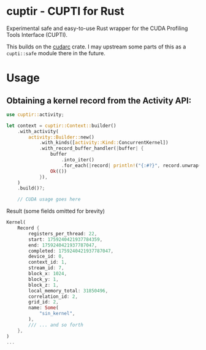 # cuptir - CUPTI for Rust

Experimental safe and easy-to-use Rust wrapper for the CUDA Profiling Tools Interface (CUPTI).

This builds on the [cudarc](https://github.com/coreylowman/cudarc) crate.
I may upstream some parts of this as a `cupti::safe` module there in the future.

# Usage

## Obtaining a kernel record from the Activity API:

```Rust
use cuptir::activity;

let context = cuptir::Context::builder()
    .with_activity(
        activity::Builder::new()
            .with_kinds([activity::Kind::ConcurrentKernel])
            .with_record_buffer_handler(|buffer| {
                buffer
                    .into_iter()
                    .for_each(|record| println!("{:#?}", record.unwrap()));
                Ok(())
            }),
    )
    .build()?;

    // CUDA usage goes here
```

Result (some fields omitted for brevity)

```rust
Kernel(
    Record {
        registers_per_thread: 22,
        start: 1759240421937784359,
        end: 1759240421937787047,
        completed: 1759240421937787047,
        device_id: 0,
        context_id: 1,
        stream_id: 7,
        block_x: 1024,
        block_y: 1,
        block_z: 1,
        local_memory_total: 31850496,
        correlation_id: 2,
        grid_id: 2,
        name: Some(
            "sin_kernel",
        ),
        /// ... and so forth
    },
)
...
```
